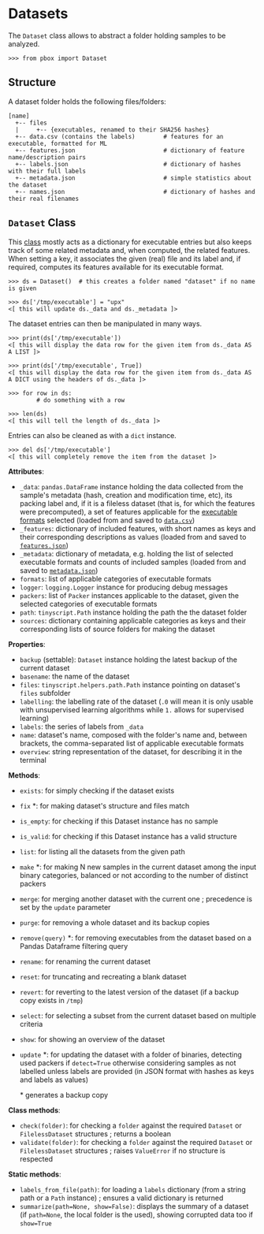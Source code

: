 # Datasets

The `Dataset` class allows to abstract a folder holding samples to be analyzed.

```session
>>> from pbox import Dataset
```

## Structure

A dataset folder holds the following files/folders:

```
[name]
  +-- files
  |     +-- {executables, renamed to their SHA256 hashes}
  +-- data.csv (contains the labels)        # features for an executable, formatted for ML
  +-- features.json                         # dictionary of feature name/description pairs
  +-- labels.json                           # dictionary of hashes with their full labels
  +-- metadata.json                         # simple statistics about the dataset
  +-- names.json                            # dictionary of hashes and their real filenames
```

## `Dataset` Class

This [class](https://github.com/dhondta/docker-packing-box/blob/main/files/lib/pbox/common/dataset.py#L23) mostly acts as a dictionary for executable entries but also keeps track of some related metadata and, when computed, the related features. When setting a key, it associates the given (real) file and its label and, if required, computes its features available for its executable format.

```session
>>> ds = Dataset()  # this creates a folder named "dataset" if no name is given

>>> ds['/tmp/executable'] = "upx"
<[ this will update ds._data and ds._metadata ]>
```

The dataset entries can then be manipulated in many ways.

```session
>>> print(ds['/tmp/executable'])
<[ this will display the data row for the given item from ds._data AS A LIST ]>

>>> print(ds['/tmp/executable', True])
<[ this will display the data row for the given item from ds._data AS A DICT using the headers of ds._data ]>

>>> for row in ds:
        # do something with a row

>>> len(ds)
<[ this will tell the length of ds._data ]>
```

Entries can also be cleaned as with a `dict` instance.

```session
>>> del ds['/tmp/executable']
<[ this will completely remove the item from the dataset ]>
```

**Attributes**:

- `_data`: `pandas.DataFrame` instance holding the data collected from the sample's metadata (hash, creation and modification time, etc), its packing label and, if it is a fileless dataset (that is, for which the features were precomputed), a set of features applicable for the [executable formats](executables.html) selected (loaded from and saved to [`data.csv`](#structure))
- `_features`: dictionary of included features, with short names as keys and their corresponding descriptions as values (loaded from and saved to [`features.json`](#structure))
- `_metadata`: dictionary of metadata, e.g. holding the list of selected executable formats and counts of included samples (loaded from and saved to [`metadata.json`](#structure))
- `formats`: list of applicable categories of executable formats
- `logger`: `logging.Logger` instance for producing debug messages
- `packers`: list of `Packer` instances applicable to the dataset, given the selected categories of executable formats
- `path`: `tinyscript.Path` instance holding the path the the dataset folder
- `sources`: dictionary containing applicable categories as keys and their corresponding lists of source folders for making the dataset

**Properties**:

- `backup` (settable): `Dataset` instance holding the latest backup of the current dataset
- `basename`: the name of the dataset
- `files`: `tinyscript.helpers.path.Path` instance pointing on dataset's `files` subfolder
- `labelling`: the labelling rate of the dataset (`.0` will mean it is only usable with unsupervised learning algorithms while `1.` allows for supervised learning)
- `labels`: the series of labels from `_data`
- `name`: dataset's name, composed with the folder's name and, between brackets, the comma-separated list of applicable executable formats
- `overview`: string representation of the dataset, for describing it in the terminal

**Methods**:

- `exists`: for simply checking if the dataset exists
- `fix` \*: for making dataset's structure and files match
- `is_empty`: for checking if this Dataset instance has no sample
- `is_valid`: for checking if this Dataset instance has a valid structure
- `list`: for listing all the datasets from the given path
- `make` \*: for making N new samples in the current dataset among the input binary categories, balanced or not according to the number of distinct packers
- `merge`: for merging another dataset with the current one ; precedence is set by the `update` parameter
- `purge`: for removing a whole dataset and its backup copies
- `remove(query)` \*: for removing executables from the dataset based on a Pandas Dataframe filtering query
- `rename`: for renaming the current dataset
- `reset`: for truncating and recreating a blank dataset
- `revert`: for reverting to the latest version of the dataset (if a backup copy exists in `/tmp`)
- `select`: for selecting a subset from the current dataset based on multiple criteria
- `show`: for showing an overview of the dataset
- `update` \*: for updating the dataset with a folder of binaries, detecting used packers if `detect=True` otherwise considering samples as not labelled unless labels are provided (in JSON format with hashes as keys and labels as values)

    \* generates a backup copy

**Class methods**:

- `check(folder)`: for checking a `folder` against the required `Dataset` or `FilelessDataset` structures ; returns a boolean
- `validate(folder)`: for checking a `folder` against the required `Dataset` or `FilelessDataset` structures ; raises `ValueError` if no structure is respected

**Static methods**:

- `labels_from_file(path)`: for loading a `labels` dictionary (from a string path or a `Path` instance) ; ensures a valid dictionary is returned
- `summarize(path=None, show=False)`: displays the summary of a dataset (if `path=None`, the local folder is the used), showing corrupted data too if `show=True`

